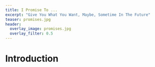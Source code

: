 ```yaml
---
title: I Promise To ...
excerpt: "Give You What You Want, Maybe, Sometime In The Future"
teaser: promises.jpg
header:
  overlay_image: promises.jpg
  overlay_filter: 0.5
---
```


# Introduction
